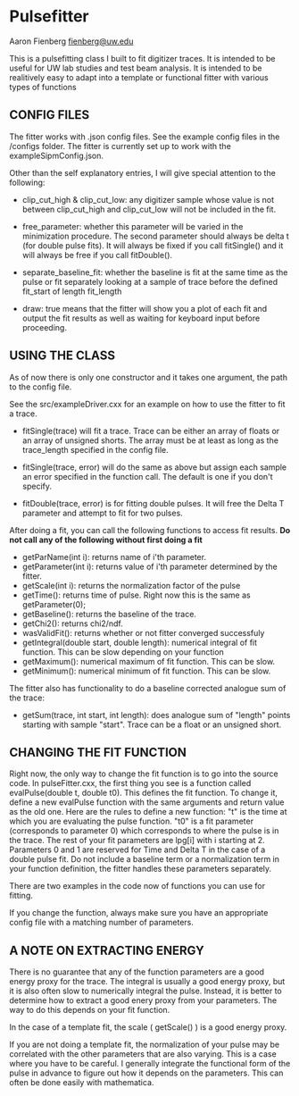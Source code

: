 Pulsefitter
===========
Aaron Fienberg
fienberg@uw.edu

This is a pulsefitting class I built to fit digitizer traces. It is intended to be useful for UW lab studies and test beam analysis.
It is intended to be realitively easy to adapt into a template or functional fitter with various types of functions

CONFIG FILES
------------

The fitter works with .json config files. See the example config files in the /configs folder.
The fitter is currently set up to work with the exampleSipmConfig.json. 

Other than the self explanatory entries, I will give special attention to the following:

* clip_cut_high & clip_cut_low: any digitizer sample whose value is not between clip_cut_high and clip_cut_low will not be included in the fit. 

* free_parameter: whether this parameter will be varied in the minimization procedure. The second parameter should always be delta t (for double pulse fits). It will always be fixed if you call fitSingle() and it will always be free if you call fitDouble().

* separate_baseline_fit: whether the baseline is fit at the same time as the pulse or fit separately looking at a sample of trace before the defined fit_start of length fit_length

* draw: true means that the fitter will show you a plot of each fit and output the fit results as well as waiting for keyboard input before proceeding.

USING THE CLASS
---------------

As of now there is only one constructor and it takes one argument, the path to the config file.

See the src/exampleDriver.cxx for an example on how to use the fitter to fit a trace.

* fitSingle(trace) will fit a trace. Trace can be either an array of floats or an array of unsigned shorts. The array must be at least as long as the trace_length specified in the config file.

* fitSingle(trace, error) will do the same as above but assign each sample an error specified in the function call. The default is one if you don't specify.

* fitDouble(trace, error) is for fitting double pulses. It will free the Delta T parameter and attempt to fit for two pulses.

After doing a fit, you can call the following functions to access fit results. 
**Do not call any of the following without first doing a fit**

* getParName(int i): returns name of i'th parameter.
* getParameter(int i): returns value of i'th parameter determined by the fitter.
* getScale(int i): returns the normalization factor of the pulse
* getTime(): returns time of pulse. Right now this is the same as getParameter(0);
* getBaseline(): returns the baseline of the trace.
* getChi2(): returns chi2/ndf.
* wasValidFit(): returns whether or not fitter converged successfuly
* getIntegral(double start, double length): numerical integral of fit function. This can be slow depending on your function
* getMaximum(): numerical maximum of fit function. This can be slow.
* getMinimum(): numerical minimum of fit function. This can be slow.

The fitter also has functionality to do a baseline corrected analogue sum of the trace:

* getSum(trace, int start, int length): does analogue sum of "length" points starting with sample "start". Trace can be a float or an unsigned short.


CHANGING THE FIT FUNCTION
-------------------------

Right now, the only way to change the fit function is to go into the source code. In pulseFitter.cxx, the first
thing you see is a function called evalPulse(double t, double t0). This defines the fit function. To change it,
define a new evalPulse function with the same arguments and return value as the old one. 
Here are the rules to define a new function: 
"t" is the time at which you are evaluating the pulse function.
"t0" is a fit parameter (corresponds to parameter 0) which corresponds to where the pulse is in the trace.
The rest of your fit parameters are lpg[i] with i starting at 2. Parameters 0 and 1 are reserved for 
Time and Delta T in the case of a double pulse fit. 
Do not include a baseline term or a normalization term in your function definition, the fitter
handles these parameters separately. 

There are two examples in the code now of functions you can use for fitting.

If you change the function, always make sure you have an appropriate config file with a matching
number of parameters.

A NOTE ON EXTRACTING ENERGY
---------------------------

There is no guarantee that any of the function parameters are a good energy proxy for the trace. The integral
is usually a good energy proxy, but it is also often slow to numerically integral the pulse.
Instead, it is better to determine how to extract a good enery proxy from your parameters.
The way to do this depends on your fit function.

In the case of a template fit, the scale ( getScale() ) is a good energy proxy.

If you are not doing a template fit, the normalization of your pulse may be correlated with the other
parameters that are also varying. This is a case where you have to be careful. I generally integrate the 
functional form of the pulse in advance to figure out how it depends on the parameters. This can often
be done easily with mathematica.  